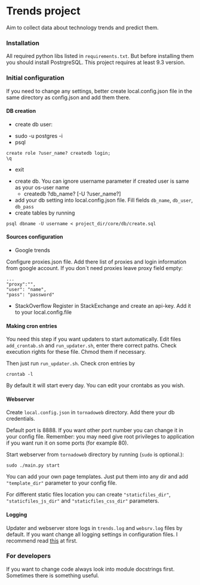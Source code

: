 # Trends project

Aim to collect data about technology trends and predict them.

### Installation

All required python libs listed in `requirements.txt`. But before
installing them you should install PostrgreSQL. This project requires at least 9.3 version.

### Initial configuration

If you need to change any settings, better create local.config.json file in the same directory as config.json and add them there.

#### DB creation
- create db user:
 + sudo -u postgres -i
 + psql
  ```
  create role ?user_name? createdb login;
  \q
  ```
 + exit
- create db. You can ignore username parameter if created user is same as your os-user name
  + createdb ?db_name? [-U ?user_name?]
- add your db setting into local.config.json file. Fill fields `db_name`, `db_user`, `db_pass`
- create tables by running
 ```
 psql dbname -U username < project_dir/core/db/create.sql
 ```

#### Sources configuration
- Google trends

 Configure proxies.json file. Add there list of proxies and login information from google account. If you don`t
  need proxies leave proxy field empty:
  ```
  ...
  "proxy":"",
  "user": "name",
  "pass": "password"
  ```
- StackOverflow
 Register in StackExchange and create an api-key. Add it to your local.config.file

#### Making cron entries

You need this step if you want updaters to start automatically. Edit files `add_crontab.sh` and `run_updater.sh`,
 enter there correct paths. Check execution rights for these file. Chmod them if necessary.

 Then just run `run_updater.sh`. Check cron entries by
  ```
  crontab -l
  ```
By default it will start every day. You can edit your crontabs as you wish.

#### Webserver

Create `local.config.json` in `tornadoweb` directory. Add there your db credentials.

Default port is 8888. If you want other port number you can change it in your config file. Remember: you may need give root
privileges to application if you want run it on some ports (for example 80).

Start webserver from `tornadoweb` directory by running (`sudo` is optional.):
```
sudo ./main.py start
```

You can add your own page templates. Just put them into any dir and add `"template_dir"` parameter to your config file.

For different static files location you can create `"staticfiles_dir"`, `"staticfiles_js_dir"`
and `"staticfiles_css_dir"`  parameters.

#### Logging

Updater and webserver store logs in `trends.log` and `websrv.log` files by default. If you want change all logging settings
in configuration files. I recommend read [this](https://docs.python.org/2/library/logging.config.html) at first.


### For developers

If you want to change code always look into module docstrings first. Sometimes there is something useful.
